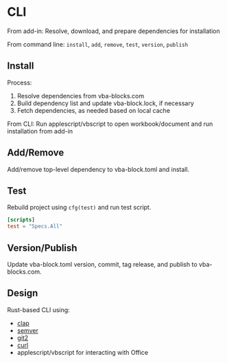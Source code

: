 # CLI

From add-in: Resolve, download, and prepare dependencies for installation

From command line: `install`, `add`, `remove`, `test`, `version`, `publish`

## Install

Process:

1. Resolve dependencies from vba-blocks.com
2. Build dependency list and update vba-block.lock, if necessary
3. Fetch dependencies, as needed based on local cache

From CLI: Run applescript/vbscript to open workbook/document and run installation from add-in

## Add/Remove

Add/remove top-level dependency to vba-block.toml and install.

## Test

Rebuild project using `cfg(test)` and run test script.

```toml
[scripts]
test = "Specs.All"
```

## Version/Publish

Update vba-block.toml version, commit, tag release, and publish to vba-blocks.com.

## Design 

Rust-based CLI using:

- [clap](https://github.com/kbknapp/clap-rs)
- [semver](https://github.com/steveklabnik/semver)
- [git2](https://github.com/alexcrichton/git2-rs)
- [curl](https://github.com/alexcrichton/curl-rust)
- applescript/vbscript for interacting with Office
